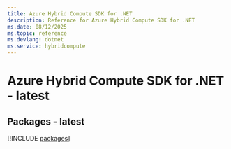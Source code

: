 ```yaml
---
title: Azure Hybrid Compute SDK for .NET
description: Reference for Azure Hybrid Compute SDK for .NET
ms.date: 08/12/2025
ms.topic: reference
ms.devlang: dotnet
ms.service: hybridcompute
---
```

# Azure Hybrid Compute SDK for .NET - latest
## Packages - latest
[!INCLUDE [packages](hybrid-compute-index.md)]